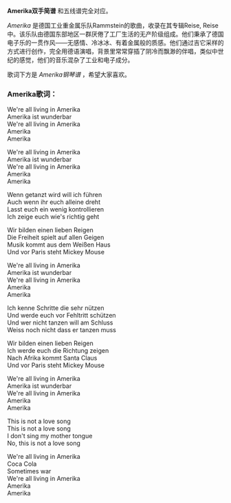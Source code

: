 

**Amerika双手简谱** 和五线谱完全对应。

_Amerika_ 是德国工业重金属乐队Rammstein的歌曲，收录在其专辑Reise,
Reise中。该乐队由德国东部地区一群厌倦了工厂生活的无产阶级组成。他们秉承了德国电子乐的一贯作风——无感情、冷冰冰、有着金属般的质感。他们通过吉它采样的方式进行创作，完全用德语演唱，背景里常常穿插了阴冷而飘渺的伴唱，类似中世纪的感觉，他们的音乐混杂了工业和电子成分。

歌词下方是 _Amerika钢琴谱_ ，希望大家喜欢。

### Amerika歌词：

We're all living in Amerika  
Amerika ist wunderbar  
We're all living in Amerika  
Amerika  
Amerika

We're all living in Amerika  
Amerika ist wunderbar  
We're all living in Amerika  
Amerika  
Amerika

Wenn getanzt wird will ich führen  
Auch wenn ihr euch alleine dreht  
Lasst euch ein wenig kontrollieren  
Ich zeige euch wie's richtig geht

Wir bilden einen lieben Reigen  
Die Freiheit spielt auf allen Geigen  
Musik kommt aus dem Weißen Haus  
Und vor Paris steht Mickey Mouse

We're all living in Amerika  
Amerika ist wunderbar  
We're all living in Amerika  
Amerika  
Amerika

Ich kenne Schritte die sehr nützen  
Und werde euch vor Fehltritt schützen  
Und wer nicht tanzen will am Schluss  
Weiss noch nicht dass er tanzen muss

Wir bilden einen lieben Reigen  
Ich werde euch die Richtung zeigen  
Nach Afrika kommt Santa Claus  
Und vor Paris steht Mickey Mouse

We're all living in Amerika  
Amerika ist wunderbar  
We're all living in Amerika  
Amerika  
Amerika

This is not a love song  
This is not a love song  
I don't sing my mother tongue  
No, this is not a love song

We're all living in Amerika  
Coca Cola  
Sometimes war  
We're all living in Amerika  
Amerika  
Amerika

